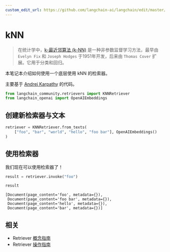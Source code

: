 ```yaml
---
custom_edit_url: https://github.com/langchain-ai/langchain/edit/master/docs/docs/integrations/retrievers/knn.ipynb
---
```


# kNN

>在统计学中，[k-最近邻算法 (k-NN)](https://en.wikipedia.org/wiki/K-nearest_neighbors_algorithm) 是一种非参数监督学习方法，最早由 `Evelyn Fix` 和 `Joseph Hodges` 于1951年开发，后来由 `Thomas Cover` 扩展。它用于分类和回归。

本笔记本介绍如何使用一个底层使用 kNN 的检索器。

主要基于 [Andrej Karpathy](https://github.com/karpathy/randomfun/blob/master/knn_vs_svm.html) 的代码。

```python
from langchain_community.retrievers import KNNRetriever
from langchain_openai import OpenAIEmbeddings
```

## 创建新检索器与文本


```python
retriever = KNNRetriever.from_texts(
    ["foo", "bar", "world", "hello", "foo bar"], OpenAIEmbeddings()
)
```

## 使用检索器

我们现在可以使用检索器了！


```python
result = retriever.invoke("foo")
```


```python
result
```



```output
[Document(page_content='foo', metadata={}),
 Document(page_content='foo bar', metadata={}),
 Document(page_content='hello', metadata={}),
 Document(page_content='bar', metadata={})]
```

## 相关

- Retriever [概念指南](/docs/concepts/#retrievers)
- Retriever [操作指南](/docs/how_to/#retrievers)